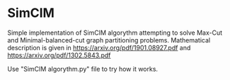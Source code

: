# SimCIM

Simple implementation of SimCIM algorythm attempting to solve Max-Cut and Minimal-balanced-cut graph partitioning problems. 
Mathematical description is given in https://arxiv.org/pdf/1901.08927.pdf
and https://arxiv.org/pdf/1302.5843.pdf

Use "SimCIM algorythm.py" file to try how it works.

